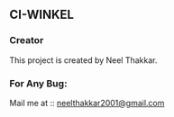 ## CI-WINKEL

### Creator
This project is created by Neel Thakkar.

### For Any Bug:
Mail me at :: neelthakkar2001@gmail.com
